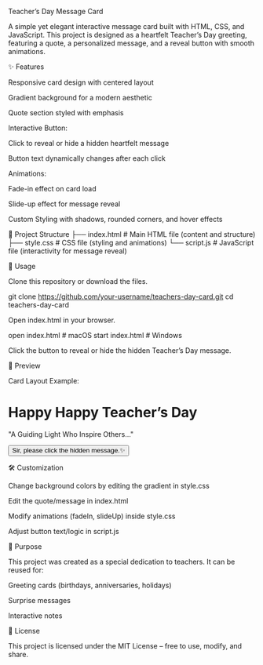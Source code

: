Teacher’s Day Message Card

A simple yet elegant interactive message card built with HTML, CSS, and JavaScript.
This project is designed as a heartfelt Teacher’s Day greeting, featuring a quote, a personalized message, and a reveal button with smooth animations.

✨ Features

Responsive card design with centered layout

Gradient background for a modern aesthetic

Quote section styled with emphasis

Interactive Button:

Click to reveal or hide a hidden heartfelt message

Button text dynamically changes after each click

Animations:

Fade-in effect on card load

Slide-up effect for message reveal

Custom Styling with shadows, rounded corners, and hover effects

📂 Project Structure
├── index.html   # Main HTML file (content and structure)
├── style.css    # CSS file (styling and animations)
└── script.js    # JavaScript file (interactivity for message reveal)

🚀 Usage

Clone this repository or download the files.

git clone https://github.com/your-username/teachers-day-card.git
cd teachers-day-card


Open index.html in your browser.

open index.html   # macOS
start index.html  # Windows


Click the button to reveal or hide the hidden Teacher’s Day message.

📸 Preview

Card Layout Example:

<div class="card">
  <h1> Happy Happy Teacher’s Day </h1>
  <p class="quote">"A Guiding Light Who Inspire Others..."</p>
    
  <button id="revealBtn">Sir, please click the hidden message.✨</button>
  <div class="message hidden" id="message">
    <!-- Hidden message content -->
  </div>
</div>

🛠️ Customization

Change background colors by editing the gradient in style.css

Edit the quote/message in index.html

Modify animations (fadeIn, slideUp) inside style.css

Adjust button text/logic in script.js

🎯 Purpose

This project was created as a special dedication to teachers.
It can be reused for:

Greeting cards (birthdays, anniversaries, holidays)

Surprise messages

Interactive notes

📜 License

This project is licensed under the MIT License – free to use, modify, and share.
